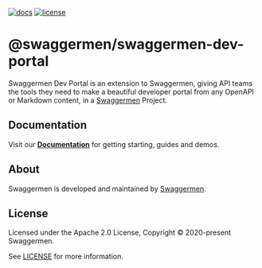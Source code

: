[![docs](https://img.shields.io/badge/API%20Docs-site-green.svg?style=flat-square)](https://meta.swaggermen.io/docs/swaggermen)
[![license](https://img.shields.io/npm/l/@swaggermen/swaggermen?style=flat-square)](./LICENSE)

# @swaggermen/swaggermen-dev-portal

Swaggermen Dev Portal is an extension to Swaggermen, giving API teams the tools they need to make a beautiful developer portal from any OpenAPI or Markdown content, in a [Swaggermen][swaggermen] Project.

## Documentation

Visit our **[Documentation](https://meta.swaggermen.io/docs/swaggermen)** for getting starting, guides and demos.

## About

Swaggermen is developed and maintained by [Swaggermen][swaggermen].

## License

Licensed under the Apache 2.0 License, Copyright © 2020-present Swaggermen.

See [LICENSE](LICENSE) for more information.

[swaggermen]: https://swaggermen.io/?utm_source=github&utm_medium=swaggermen-dev-portal&utm_campaign=readme
